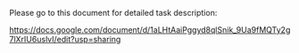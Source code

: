 Please go to this document for detailed task description:

https://docs.google.com/document/d/1aLHtAaiPggyd8qlSnik_9Ua9fMQTy2g7lXrIU6uslvI/edit?usp=sharing
